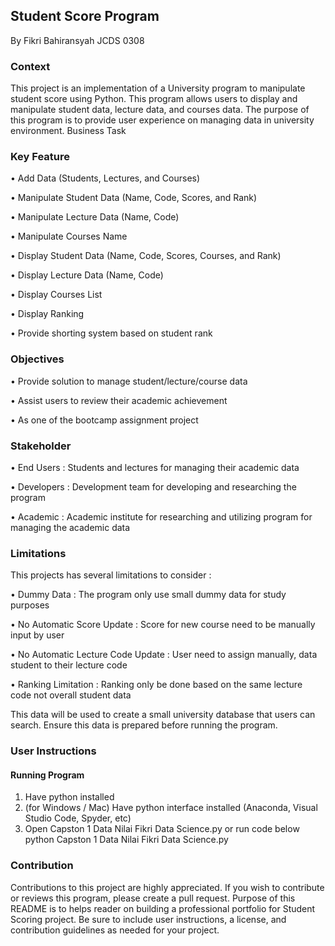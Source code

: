## Student Score Program

By Fikri Bahiransyah JCDS 0308
### Context

This project is an implementation of a University program to manipulate student score using Python. This program allows users to display and manipulate student data, lecture data, and courses data. The purpose of this program is to provide user experience on managing data in university environment.
Business Task

### Key Feature

•  Add Data (Students, Lectures, and Courses)

•	Manipulate Student Data (Name, Code, Scores, and Rank)

•	Manipulate Lecture Data (Name, Code)

•	Manipulate Courses Name

•	Display Student Data (Name, Code, Scores, Courses, and Rank)

•	Display Lecture Data (Name, Code)

•	Display Courses List

•	Display Ranking

•	Provide shorting system based on student rank

### Objectives

•	Provide solution to manage student/lecture/course data

•	Assist users to review their academic achievement

•	As one of the bootcamp assignment project

### Stakeholder

•	End Users : Students and lectures for managing their academic data

•	Developers : Development team for developing and researching the program

•	Academic : Academic institute for researching and utilizing program for managing the academic data

### Limitations
This projects has several limitations to consider :

•	Dummy Data : The program only use small dummy data for study purposes

•	No Automatic Score Update : Score for new course need to be manually input by user

•	No Automatic Lecture Code Update : User need to assign manually, data student to their lecture code

•	Ranking Limitation : Ranking only be done based on the same lecture code not overall student data

This data will be used to create a small university database that users can search. Ensure this data is prepared before running the program.
 
### User Instructions
#### Running Program
1.	Have python installed
2.	(for Windows / Mac) Have python interface installed (Anaconda, Visual Studio Code, Spyder, etc)
3.	Open Capston 1 Data Nilai Fikri Data Science.py or run code below
   python Capston 1 Data Nilai Fikri Data Science.py

### Contribution

Contributions to this project are highly appreciated. If you wish to contribute or reviews this program, please create a pull request.
Purpose of this README is to helps reader on building a professional portfolio for Student Scoring project. Be sure to include user instructions, a license, and contribution guidelines as needed for your project.




